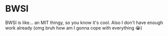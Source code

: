 # BWSI
BWSI is like... an MIT thingy, so you know it's cool. Also I don't have enough work already (omg bruh how am I gonna cope with everything :sob:)